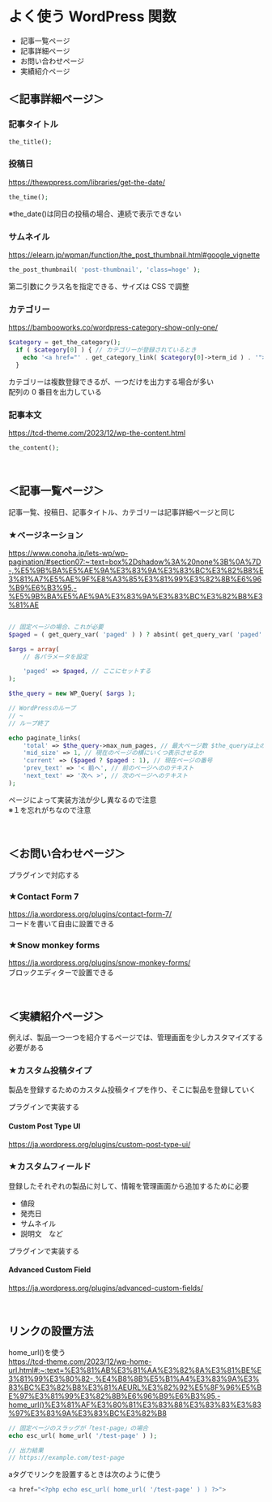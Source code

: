 # よく使う WordPress 関数

-   記事一覧ページ
-   記事詳細ページ
-   お問い合わせページ
-   実績紹介ページ

## ＜記事詳細ページ＞

### 記事タイトル

```php
the_title();
```

### 投稿日

https://thewppress.com/libraries/get-the-date/

```php
the_time();
```

※the_date()は同日の投稿の場合、連続で表示できない

### サムネイル

https://elearn.jp/wpman/function/the_post_thumbnail.html#google_vignette

```php
the_post_thumbnail( 'post-thumbnail', 'class=hoge' );
```

第二引数にクラス名を指定できる、サイズは CSS で調整

### カテゴリー

https://bambooworks.co/wordpress-category-show-only-one/

```php
$category = get_the_category();
  if ( $category[0] ) { // カテゴリーが登録されているとき
    echo '<a href="' . get_category_link( $category[0]->term_id ) . '">' . $category[0]->cat_name . '</a>';
  }
```

カテゴリーは複数登録できるが、一つだけを出力する場合が多い  
配列の 0 番目を出力している

### 記事本文

https://tcd-theme.com/2023/12/wp-the-content.html

```php
the_content();
```

<br>

## ＜記事一覧ページ＞

記事一覧、投稿日、記事タイトル、カテゴリーは記事詳細ページと同じ

### ★ページネーション

https://www.conoha.jp/lets-wp/wp-pagination/#section07:~:text=box%2Dshadow%3A%20none%3B%0A%7D-,%E5%9B%BA%E5%AE%9A%E3%83%9A%E3%83%BC%E3%82%B8%E3%81%A7%E5%AE%9F%E8%A3%85%E3%81%99%E3%82%8B%E6%96%B9%E6%B3%95,-%E5%9B%BA%E5%AE%9A%E3%83%9A%E3%83%BC%E3%82%B8%E3%81%AE

```php

// 固定ページの場合、これが必要
$paged = ( get_query_var( 'paged' ) ) ? absint( get_query_var( 'paged' ) ) : 1; // ※１

$args = array(
	// 各パラメータを設定

	'paged' => $paged, // ここにセットする
);

$the_query = new WP_Query( $args );

// WordPressのループ
// ~
// ループ終了

echo paginate_links(
    'total' => $the_query->max_num_pages, // 最大ページ数 $the_queryは上の変数名と合わせる
    'mid_size' => 1, // 現在のページの横にいくつ表示させるか
    'current' => ($paged ? $paged : 1), // 現在ページの番号
    'prev_text' => '< 前へ', // 前のページへののテキスト
    'next_text' => '次へ >', // 次のページへのテキスト
);
```

ページによって実装方法が少し異なるので注意  
※１を忘れがちなので注意

<br>


## ＜お問い合わせページ＞
プラグインで対応する

### ★Contact Form 7
https://ja.wordpress.org/plugins/contact-form-7/  
コードを書いて自由に設置できる

### ★Snow monkey forms
https://ja.wordpress.org/plugins/snow-monkey-forms/  
ブロックエディターで設置できる

<br>

## ＜実績紹介ページ＞
例えば、製品一つ一つを紹介するページでは、管理画面を少しカスタマイズする必要がある

### ★カスタム投稿タイプ
製品を登録するためのカスタム投稿タイプを作り、そこに製品を登録していく

プラグインで実装する
#### Custom Post Type UI
https://ja.wordpress.org/plugins/custom-post-type-ui/

### ★カスタムフィールド
登録したそれぞれの製品に対して、情報を管理画面から追加するために必要  
- 値段
- 発売日
- サムネイル
- 説明文　など

プラグインで実装する
#### Advanced Custom Field
https://ja.wordpress.org/plugins/advanced-custom-fields/


<br>

## リンクの設置方法
home_url()を使う  
https://tcd-theme.com/2023/12/wp-home-url.html#:~:text=%E3%81%AB%E3%81%AA%E3%82%8A%E3%81%BE%E3%81%99%E3%80%82-,%E4%B8%8B%E5%B1%A4%E3%83%9A%E3%83%BC%E3%82%B8%E3%81%AEURL%E3%82%92%E5%8F%96%E5%BE%97%E3%81%99%E3%82%8B%E6%96%B9%E6%B3%95,-home_url()%E3%81%AF%E3%80%81%E3%83%88%E3%83%83%E3%83%97%E3%83%9A%E3%83%BC%E3%82%B8

```php
// 固定ページのスラッグが「test-page」の場合
echo esc_url( home_url( '/test-page' ) );

// 出力結果
// https://example.com/test-page
```
aタグでリンクを設置するときは次のように使う

```php
<a href="<?php echo esc_url( home_url( '/test-page' ) ) ?>">
```